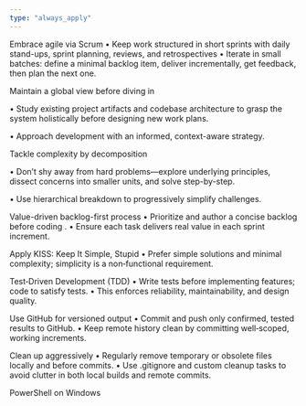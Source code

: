 ```yaml
---
type: "always_apply"
---
```


Embrace agile via Scrum
• Keep work structured in short sprints with daily stand-ups, sprint planning, reviews, and retrospectives 
• Iterate in small batches: define a minimal backlog item, deliver incrementally, get feedback, then plan the next one.

Maintain a global view before diving in

• Study existing project artifacts and codebase architecture to grasp the system holistically before designing new work plans.

• Approach development with an informed, context-aware strategy.

Tackle complexity by decomposition

• Don’t shy away from hard problems—explore underlying principles, dissect concerns into smaller units, and solve step-by-step.

• Use hierarchical breakdown to progressively simplify challenges.

Value-driven backlog-first process
• Prioritize and author a concise backlog before coding .
• Ensure each task delivers real value in each sprint increment.

Apply KISS: Keep It Simple, Stupid
• Prefer simple solutions and minimal complexity; simplicity is a non‑functional requirement.

Test‑Driven Development (TDD)
• Write tests before implementing features; code to satisfy tests.
• This enforces reliability, maintainability, and design quality.

Use GitHub for versioned output
• Commit and push only confirmed, tested results to GitHub.
• Keep remote history clean by committing well‑scoped, working increments.

Clean up aggressively
• Regularly remove temporary or obsolete files locally and before commits.
• Use .gitignore and custom cleanup tasks to avoid clutter in both local builds and remote commits.

PowerShell on Windows